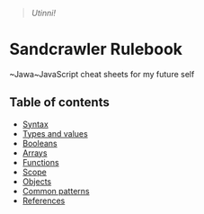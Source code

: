 > _Utinni!_

# Sandcrawler Rulebook

~Jawa~JavaScript cheat sheets for my future self

## Table of contents

* [Syntax](syntax.md)
* [Types and values](types-values.md)
* [Booleans](booleans.md)
* [Arrays](arrays.md)
* [Functions](functions.md)
* [Scope](scope.md)
* [Objects](objects.md)
* [Common patterns](patterns.md)
* [References](references.md)
